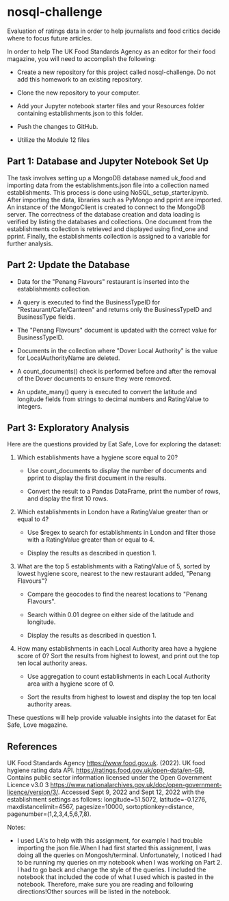 # nosql-challenge
Evaluation of ratings data in order to help journalists and food critics decide where to focus future articles.

In order to help The UK Food Standards Agency as an editor for their food magazine, you will need to accomplish the following:

- Create a new repository for this project called nosql-challenge. Do not add this homework to an existing repository.

- Clone the new repository to your computer.

- Add your Jupyter notebook starter files and your Resources folder containing establishments.json to this folder.

- Push the changes to GitHub.

- Utilize the Module 12 files 

## Part 1: Database and Jupyter Notebook Set Up
The task involves setting up a MongoDB database named uk_food and importing data from the establishments.json file into a collection named establishments. This process is done using NoSQL_setup_starter.ipynb. After importing the data, libraries such as PyMongo and pprint are imported. An instance of the MongoClient is created to connect to the MongoDB server. The correctness of the database creation and data loading is verified by listing the databases and collections. One document from the establishments collection is retrieved and displayed using find_one and pprint. Finally, the establishments collection is assigned to a variable for further analysis.


## Part 2: Update the Database


* Data for the "Penang Flavours" restaurant is inserted into the establishments collection.

* A query is executed to find the BusinessTypeID for "Restaurant/Cafe/Canteen" and returns only the BusinessTypeID and BusinessType fields.

* The "Penang Flavours" document is updated with the correct value for BusinessTypeID.

* Documents in the collection where "Dover Local Authority" is the value for LocalAuthorityName are deleted.

* A count_documents() check is performed before and after the removal of the Dover documents to ensure they were removed.

* An update_many() query is executed to convert the latitude and longitude fields from strings to decimal numbers and RatingValue to integers.


## Part 3: Exploratory Analysis

Here are the questions provided by Eat Safe, Love for exploring the dataset:

1. Which establishments have a hygiene score equal to 20?

   * Use count_documents to display the number of documents and pprint to display the first document in the results.
        
   * Convert the result to a Pandas DataFrame, print the number of rows, and display the first 10 rows.

2. Which establishments in London have a RatingValue greater than or equal to 4?
      
   * Use $regex to search for establishments in London and filter those with a RatingValue greater than or equal to 4.
   
   * Display the results as described in question 1.

3. What are the top 5 establishments with a RatingValue of 5, sorted by lowest hygiene score, nearest to the new restaurant added, "Penang Flavours"?

   * Compare the geocodes to find the nearest locations to "Penang Flavours".
   
   * Search within 0.01 degree on either side of the latitude and longitude.
   
   * Display the results as described in question 1.

4. How many establishments in each Local Authority area have a hygiene score of 0? Sort the results from highest to lowest, and print out the top ten local authority areas.

   * Use aggregation to count establishments in each Local Authority area with a hygiene score of 0.
   
   * Sort the results from highest to lowest and display the top ten local authority areas.

These questions will help provide valuable insights into the dataset for Eat Safe, Love magazine.

## References

UK Food Standards Agency https://www.food.gov.uk. (2022). UK food hygiene rating data API. https://ratings.food.gov.uk/open-data/en-GB, Contains public sector information licensed under the Open Government Licence v3.0 3 https://www.nationalarchives.gov.uk/doc/open-government-licence/version/3/.
Accessed Sept 9, 2022 and Sept 12, 2022 with the establishment settings as follows: longitude=51.5072, latitude=-0.1276, maxdistancelimit=4567, pagesize=10000, sortoptionkey=distance, pagenumber=(1,2,3,4,5,6,7,8).

Notes: 
* I used LA's to help with this assignment, for example I had trouble importing the json file.When I had first started this assignment, I was doing all the queries on Mongosh/terminal. Unfortunately, I noticed I had to be running my queries on my notebook when I was working on Part 2. I had to go back and change the style of the queries. I included the notebook that included the code of what I used which is pasted in the notebook. Therefore, make sure you are reading and following directions!Other sources will be listed in the notebook. 
  
